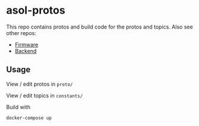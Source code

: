 # asol-protos

This repo contains protos and build code for the protos and topics. Also see other repos:

- [Firmware](https://github.com/GKStretton/asol-firmware)
- [Backend](https://github.com/GKStretton/asol-backend)

## Usage

View / edit protos in `proto/`

View / edit topics in `constants/`

Build with

```bash
docker-compose up 
```